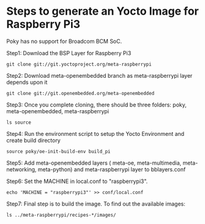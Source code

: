 # Steps to generate an Yocto Image for Raspberry Pi3

Poky has no support for Broadcom BCM SoC.

Step1: Download the BSP Layer for Raspberry Pi3

```shell
git clone git://git.yoctoproject.org/meta-raspberrypi
```

Step2: Download meta-openembedded branch as meta-raspberrypi layer depends upon it

```shell
git clone git://git.openembedded.org/meta-openembedded
```

Step3: Once you complete cloning, there should be three folders: poky, meta-openembedded, meta-raspberrypi

```shell
ls source
```

Step4: Run the environment script to setup the Yocto Environment and create build directory

```shell
source poky/oe-init-build-env build_pi
```

Step5: Add meta-openembedded layers ( meta-oe, meta-multimedia, meta-networking, meta-python) and meta-raspberrypi layer to bblayers.conf

Step6: Set the MACHINE in local.conf to "raspberrypi3".

```shell
echo 'MACHINE = "raspberrypi3"' >> conf/local.conf
```

Step7: Final step is to build the image. To find out the available images:

```shell
ls ../meta-raspberrypi/recipes-*/images/
```
